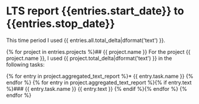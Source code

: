 # LTS report {{entries.start_date}} to {{entries.stop_date}}

This time period I used {{ entries.all.total_delta|dformat('text') }}.

{% for project in entries.projects %}## {{ project.name }}
For the project {{ project.name }}, I used {{ project.total_delta|dformat('text') }} in the following tasks:

{% for entry in project.aggregated_text_report %}* {{ entry.task.name }}
{% endfor %}
{% for entry in project.aggregated_text_report %}{% if entry.text %}### {{ entry.task.name }}
{{ entry.text }}
{% endif %}{% endfor %}
{% endfor %}
